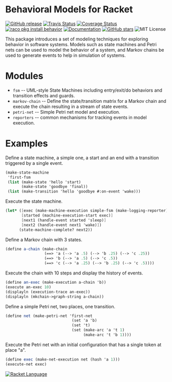 # Behavioral Models for Racket

[![GitHub release](https://img.shields.io/github/release/johnstonskj/behavior.svg?style=flat-square)](https://github.com/johnstonskj/behavior/releases)
[![Travis Status](https://travis-ci.org/johnstonskj/behavior.svg)](https://www.travis-ci.org/johnstonskj/behavior)
[![Coverage Status](https://coveralls.io/repos/github/johnstonskj/behavior/badge.svg?branch=master)](https://coveralls.io/github/johnstonskj/behavior?branch=master)
[![raco pkg install behavior](https://img.shields.io/badge/raco%20pkg%20install-behavior-blue.svg)](http://pkgs.racket-lang.org/package/behavior)
[![Documentation](https://img.shields.io/badge/raco%20docs-behavior-blue.svg)](http://docs.racket-lang.org/behavior/index.html)
[![GitHub stars](https://img.shields.io/github/stars/johnstonskj/behavior.svg)](https://github.com/johnstonskj/behavior/stargazers)
![MIT License](https://img.shields.io/badge/license-MIT-118811.svg)

This package introduces a set of modeling techniques for exploring behavior in software systems.
Models such as state machines and Petri nets can be used to model the behavior of a system, and
Markov chains be used to generate events to help in simulation of systems.

# Modules

* `fsm` -- UML-style State Machines including entry/exit/do behaviors and transition effects and guards.
* `markov-chain` -- Define the state/transition matrix for a Markov chain and execute the chain
  resulting in a stream of state events.
* `petri-net` -- Simple Petri net model and execution.
* `reporters` -- common mechanisms for tracking events in model execution.  

# Examples

Define a state machine, a simple one, a start and an end with a transition triggered by a single event.

```scheme
(make-state-machine
 'first-fsm
 (list (make-state 'hello 'start)
       (make-state 'goodbye 'final))
 (list (make-transition 'hello 'goodbye #:on-event 'wake)))
```

Execute the state machine.

```scheme
(let* ([exec (make-machine-execution simple-fsm (make-logging-reporter))]
       [started (machine-execution-start exec)]
       [next1 (handle-event started 'sleep)]
       [next2 (handle-event next1 'wake)])
      (state-machine-complete? next2))
```

Define a Markov chain with 3 states.

```scheme
(define a-chain (make-chain 
                 (==> 'a (--> 'a .5) (--> 'b .25) (--> 'c .25))
                 (==> 'b (--> 'a .5) (--> 'c .5))
                 (==> 'c (--> 'a .25) (--> 'b .25) (--> 'c .5))))
```

Execute the chain with 10 steps and display the history of events.

```scheme
(define an-exec (make-execution a-chain 'b))
(execute an-exec 10)
(displayln (execution-trace an-exec))
(displayln (mkchain->graph-string a-chain))
```

Define a simple Petri net, two places, one transition.

```scheme
(define net (make-petri-net 'first-net
                             (set 'a 'b)
                             (set 't)
                             (set (make-arc 'a 't 1)
                                  (make-arc 't 'b 1))))
```

Execute the Petri net with an initial configuration that has a single token at place "a".

```scheme
(define exec (make-net-execution net (hash 'a 1)))
(execute-net exec)
 ```

[![Racket Language](https://racket-lang.org/logo-and-text-1-2.png)](https://racket-lang.org/)
